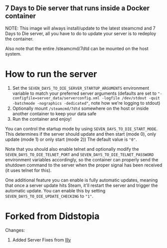 ## 7 Days to Die server that runs inside a Docker container

NOTE: This image will always install/update to the latest steamcmd and 7 Days to Die server, all you have to do to update your server is to redeploy the container.

Also note that the entire /steamcmd/7dtd can be mounted on the host system.

# How to run the server
1. Set the ```SEVEN_DAYS_TO_DIE_SERVER_STARTUP_ARGUMENTS``` environment variable to match your preferred server arguments (defaults are set to ```"-configfile=server_data/serverconfig.xml -logfile /dev/stdout -quit -batchmode -nographics -dedicated"```, note how we're logging to stdout)
2. Optionally mount ```/steamcmd/7dtd``` somewhere on the host or inside another container to keep your data safe
3. Run the container and enjoy!

You can control the startup mode by using ```SEVEN_DAYS_TO_DIE_START_MODE```. This determines if the server should update and then start (mode 0), only update (mode 1) or only start (mode 2)) The default value is ```"0"```.

Note that you should also enable telnet and optionally modify the ```SEVEN_DAYS_TO_DIE_TELNET_PORT``` and ```SEVEN_DAYS_TO_DIE_TELNET_PASSWORD``` environment variables accordingly, so the container can properly send the shutdown command to the server when the proper signal has been received (it uses telnet for this).

One additional feature you can enable is fully automatic updates, meaning that once a server update hits Steam, it'll restart the server and trigger the automatic update. You can enable this by setting ```SEVEN_DAYS_TO_DIE_UPDATE_CHECKING``` to ```"1"```.

# Forked from Didstopia 
Changes:
1. Added Server Fixes from <a href='https://7dtd.illy.bz/wiki/Server%20fixes'>Illy</a>
